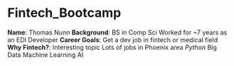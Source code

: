 # Fintech_Bootcamp

**Name**:           Thomas Nunn
**Background**:     BS in Comp Sci
                    Worked for ~7 years as an EDI Developer
**Career Goals**:   Get a dev job in fintech or medical field
**Why Fintech?**:   Interesting topic
                    Lots of jobs in Phoenix area
                    *Python*
                    Big Data
                    Machine Learning
                    AI
